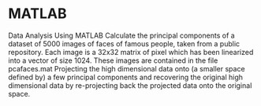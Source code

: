 # MATLAB
Data Analysis Using MATLAB
Calculate the principal components of a dataset of 5000 images of faces of famous people, taken from a public repository. Each image is a 32x32 matrix of pixel which has been linearized into a vector of size 1024.
These images are contained in the file pcafaces.mat
Projecting the high dimensional data onto (a smaller space defined by) a few principal components and recovering the original high dimensional data by re-projecting back the projected data onto the
original space.
